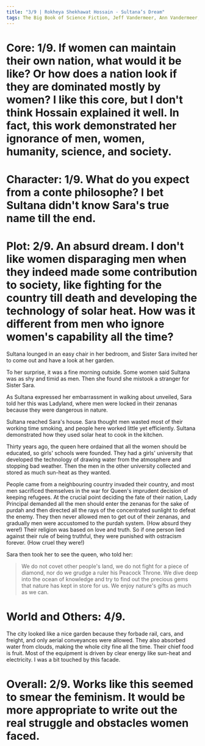 ```yaml
---
title: "3/9 | Rokheya Shekhawat Hossain - Sultana’s Dream"
tags: The Big Book of Science Fiction, Jeff Vandermeer, Ann Vandermeer, short story, novelette, science fiction,
---
```



# Core: 1/9. If women can maintain their own nation, what would it be like? Or how does a nation look if they are dominated mostly by women? I like this core, but I don't think Hossain explained it well. In fact, this work demonstrated her ignorance of men, women, humanity, science, and society.


# Character: 1/9. What do you expect from a conte philosophe? I bet Sultana didn't know Sara's true name till the end.


# Plot: 2/9. An absurd dream. I don't like women disparaging men when they indeed made some contribution to society, like fighting for the country till death and developing the technology of solar heat. How was it different from men who ignore women's capability all the time?
Sultana lounged in an easy chair in her bedroom, and Sister Sara invited her to come out and have a look at her garden. 

To her surprise, it was a fine morning outside. Some women said Sultana was as shy and timid as men. Then she found she mistook a stranger for Sister Sara. 

As Sultana expressed her embarrassment in walking about unveiled, Sara told her this was Ladyland, where men were locked in their zenanas because they were dangerous in nature. 

Sultana reached Sara's house. Sara thought men wasted most of their working time smoking, and people here worked little yet efficiently. Sultana demonstrated how they used solar heat to cook in the kitchen.

Thirty years ago, the queen here ordained that all the women should be educated, so girls' schools were founded. They had a girls' university that developed the technology of drawing water from the atmosphere and stopping bad weather. Then the men in the other university collected and stored as much sun-heat as they wanted.

People came from a neighbouring country invaded their country, and most men sacrificed themselves in the war for Queen's imprudent decision of keeping refugees. At the crucial point deciding the fate of their nation, Lady Principal demanded all the men should enter the zenanas for the sake of purdah and then directed all the rays of the concentrated sunlight to defeat the enemy. They then never allowed men to get out of their zenanas, and gradually men were accustomed to the purdah system. (How absurd they were!)
Their religion was based on love and truth. So if one person lied against their rule of being truthful, they were punished with ostracism forever. (How cruel they were!)

Sara then took her to see the queen, who told her:

> We do not covet other people's land, we do not fight for a piece of diamond, nor do we grudge a ruler his Peacock Throne. We dive deep into the ocean of knowledge and try to find out the precious gems that nature has kept in store for us. We enjoy nature's gifts as much as we can.


# World and Others: 4/9. 
The city looked like a nice garden because they forbade rail, cars, and freight, and only aerial conveyances were allowed. They also absorbed water from clouds, making the whole city fine all the time. Their chief food is fruit. Most of the equipment is driven by clear energy like sun-heat and electricity. I was a bit touched by this facade.


# Overall: 2/9. Works like this seemed to smear the feminism. It would be more appropriate to write out the real struggle and obstacles women faced.
